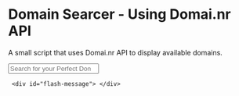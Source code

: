 Domain Searcer - Using Domai.nr API
==============

A small script that uses Domai.nr API to display available domains. 

<script src="http://ajax.googleapis.com/ajax/libs/jquery/1.8/jquery.min.js"></script>
<script src="domain-searcher.js"></script>
<link rel="stylesheet" type="text/css" href="domain-searcher.js">
<meta charset=utf-8 />
<title>Domain Searcher</title>
</head>
<body>
   <form name="domainsearch">
  <input id="domainfield" type="search" placeholder="Search for your Perfect Domain here" name="domainsearch">
  
     <div id="flash-message"> </div>   
  </form>
